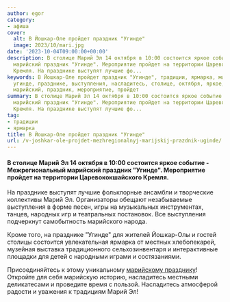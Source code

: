 ```yaml
---
author: egor
category:
- афиша
cover:
  alt: В Йошкар-Оле пройдет праздник "Угинде"
  image: 2023/10/mari.jpg
date: '2023-10-04T09:00:00+00:00'
description: В столице Марий Эл 14 октября в 10:00 состоится яркое событие - Межрегиональный
  марийский праздник "Угинде". Мероприятие пройдет на территории Царевококшайского
  Кремля. На празднике выступят лучшие фо...
keywords: В Йошкар-Оле пройдет праздник "Угинде", традиции, ярмарка, марий, состоится,
  угинде, празднике, выступления, насладитесь, столице, октября, яркое, событие, межрегиональный,
  марийский, праздник, мероприятие, пройдет
summary: В столице Марий Эл 14 октября в 10:00 состоится яркое событие - Межрегиональный
  марийский праздник "Угинде". Мероприятие пройдет на территории Царевококшайского
  Кремля. На празднике выступят лучшие фо...
tag:
- традиции
- ярмарка
title: В Йошкар-Оле пройдет праздник "Угинде"
url: /v-joshkar-ole-projdet-mezhregionalnyj-marijskij-prazdnik-uginde/
---
```


#### В столице Марий Эл 14 октября в 10:00 состоится яркое событие - Межрегиональный марийский праздник "Угинде". Мероприятие пройдет на территории Царевококшайского Кремля.

На празднике выступят лучшие фольклорные ансамбли и творческие коллективы Марий Эл. Организаторы обещают незабываемые выступления в форме песен, игры на музыкальных инструментах, танцев, народных игр и театральных постановок. Все выступления подчеркнут самобытность марийского народа.

Кроме того, на празднике "Угинде" для жителей Йошкар-Олы и гостей столицы состоится увлекательная ярмарка от местных хлебопекарей, музейная выставка традиционного сельхозинвентаря и интерактивные площадки для детей с народными играми и состязаниями.

Присоединяйтесь к этому уникальному [марийскому празднику](/marijskij-kreml/)! Откройте для себя марийскую историю, насладитесь местными деликатесами и проведите время с пользой. Насладитесь атмосферой радости и уважения к традициям Марий Эл!